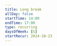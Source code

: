 ```yaml
---
title: Long break
allDay: false
startTime: 14:00
endTime: 17:00
type: recurring
daysOfWeek: [S]
startRecur: 2024-10-23
---
```

